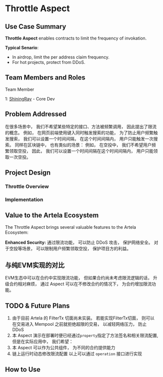 # Throttle Aspect

## Use Case Summary

**Throttle Aspect** enables contracts to limit the frequency of invokation.

**Typical Senario**:
- In airdrop, limit the per address claim frequency.
- For hot projects, protect from DDoS.

## Team Members and Roles
Team Member

1: [ShiningRay](https://github.com/ShiningRay/) - Core Dev

## Problem Addressed

在很多场景中， 我们不希望某些特定的接口、方法被频繁调用， 因此提出了限流的概念。 例如， 在网页前端使用键入同时触发搜索的功能， 为了防止用户频繁触发搜索， 我们可以设置一个时间间隔， 在这个时间间隔内， 用户只能触发一次搜索。
同样在区块链中， 也有类似的场景： 例如， 在空投中， 我们不希望用户频繁领取空投， 因此， 我们可以设置一个时间间隔在这个时间间隔内， 用户只能领取一次空投。


## Project Design

### Throttle Overview


### Implementation




## Value to the Artela Ecosystem
The Throttle Aspect brings several valuable features to the Artela Ecosystem:

**Enhanced Security:**
通过限流功能， 可以防止 DDoS 攻击， 保护网络安全。
对于空投等场景， 可以限制用户频繁领取空投， 保护项目方的利益。

## 与纯EVM实现的对比

EVM生态中可以在合约中实现限流功能， 但如果合约尚未考虑限流逻辑的话， 升级合约相对麻烦， 通过 Aspect 可以在不修改合约的情况下， 为合约增加限流功能。

## TODO & Future Plans

1. 由于目前 Artela 的 FilterTx 切面尚未实装。 若能实现FilterTx切面， 则可以在交易进入 Mempool 之前就拒绝超限的交易， 以减轻网络压力， 防止 DDoS
2. 本 Aspect 演示在部署时便已经通过`property`指定了方法签名和相关限流配置, 但是在实际应用中， 我们希望：
  1. 本 Aspect 可以作为公共组件， 为不同的合约提供能力
  2. 链上运行时动态修改限流配置
  以上可以通过 `operation` 接口进行实现


## How to Use

